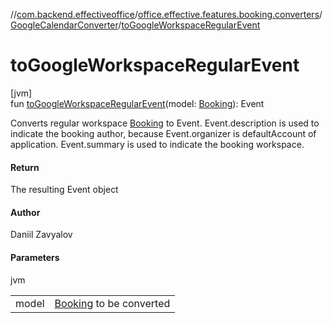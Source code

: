 //[com.backend.effectiveoffice](../../../index.md)/[office.effective.features.booking.converters](../index.md)/[GoogleCalendarConverter](index.md)/[toGoogleWorkspaceRegularEvent](to-google-workspace-regular-event.md)

# toGoogleWorkspaceRegularEvent

[jvm]\
fun [toGoogleWorkspaceRegularEvent](to-google-workspace-regular-event.md)(model: [Booking](../../office.effective.model/-booking/index.md)): Event

Converts regular workspace [Booking](../../office.effective.model/-booking/index.md) to Event. Event.description is used to indicate the booking author, because Event.organizer is defaultAccount of application. Event.summary is used to indicate the booking workspace.

#### Return

The resulting Event object

#### Author

Daniil Zavyalov

#### Parameters

jvm

| | |
|---|---|
| model | [Booking](../../office.effective.model/-booking/index.md) to be converted |
